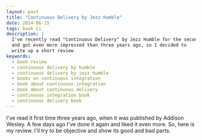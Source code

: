```yaml
---
layout: post
title: "Continuous Delivery by Jezz Humble"
date: 2014-06-15
tags: book ci
description: |
  I've recently read "Continuous Delivery" by Jezz Humble for the second time,
  and got even more impressed than three years ago, so I decided to
  write up a short review
keywords:
  - book review
  - continuous delivery by humble
  - continuous delivery by jezz humble
  - books on continuous integration
  - book about continuous integration
  - book about continuous delivery
  - continuous integration book
  - continuous delivery book
---
```


I've read it first time three years ago, when it was published by
Addison Wesley. A few days ago I've done it again and liked it even more.
So, here is my review. I'll try to be objective and show its good
and bad parts.


